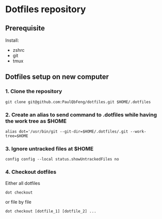 # Dotfiles repository

## Prerequisite

Install:
- zshrc
- git
- tmux 



## Dotfiles setup on new computer 

### 1. Clone the repository

`git clone git@github.com:PaulQbFeng/dotfiles.git $HOME/.dotfiles`

### 2. Create an alias to send command to .dotfiles while having the work tree as $HOME

`alias dot='/usr/bin/git --git-dir=$HOME/.dotfiles/.git --work-tree=$HOME`

### 3. Ignore untracked files at $HOME

`config config --local status.showUntrackedFiles no`

### 4. Checkout dotfiles

Either all dotfiles 

`dot checkout`

or file by file

`dot checkout [dotfile_1] [dotfile_2] ...`
